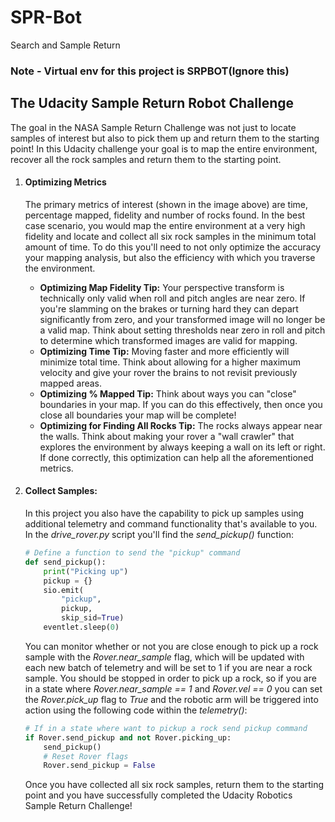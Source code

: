 # SPR-Bot
Search and Sample Return

### Note - Virtual env for this project is SRPBOT(Ignore this)

## The Udacity Sample Return Robot Challenge
The goal in the NASA Sample Return Challenge was not just to locate samples of interest but also to pick them up and return them to the starting point! In this Udacity challenge your goal is to map the entire environment, recover all the rock samples and return them to the starting point.

1. #### Optimizing Metrics
    The primary metrics of interest (shown in the image above) are time, percentage mapped, fidelity and number of rocks found. In the best case scenario, you would map the entire environment at a very high fidelity and locate and collect all six rock samples in the minimum total amount of time. To do this you'll need to not only optimize the accuracy your mapping analysis, but also the efficiency with which you traverse the environment.

    * **Optimizing Map Fidelity Tip:** Your perspective transform is technically only valid when roll and pitch angles are near zero. If you're slamming on the brakes or turning hard they can depart significantly from zero, and your transformed image will no longer be a valid map. Think about setting thresholds near zero in roll and pitch to determine which transformed images are valid for mapping.
    * **Optimizing Time Tip:** Moving faster and more efficiently will minimize total time. Think about allowing for a higher maximum velocity and give your rover the brains to not revisit previously mapped areas.
    * **Optimizing % Mapped Tip:** Think about ways you can "close" boundaries in your map. If you can do this effectively, then once you close all boundaries your map will be complete!
    * **Optimizing for Finding All Rocks Tip:** The rocks always appear near the walls. Think about making your rover a "wall crawler" that explores the environment by always keeping a wall on its left or right. If done correctly, this optimization can help all the aforementioned metrics.
2. #### Collect Samples:
    In this project you also have the capability to pick up samples using additional telemetry and command functionality that's available to you. In the *drive_rover.py* script you'll find the *send_pickup()* function:
    ```python
    # Define a function to send the "pickup" command 
    def send_pickup():
        print("Picking up")
        pickup = {}
        sio.emit(
            "pickup",
            pickup,
            skip_sid=True)
        eventlet.sleep(0)
    ```
    You can monitor whether or not you are close enough to pick up a rock sample with the *Rover.near_sample* flag, which will be updated with each new batch of telemetry and will be set to 1 if you are near a rock sample. You should be stopped in order to pick up a rock, so if you are in a state where *Rover.near_sample == 1* and *Rover.vel == 0* you can set the *Rover.pick_up* flag to *True* and the robotic arm will be triggered into action using the following code within the *telemetry()*:
    ```python
    # If in a state where want to pickup a rock send pickup command
    if Rover.send_pickup and not Rover.picking_up:
        send_pickup()
        # Reset Rover flags
        Rover.send_pickup = False
    ```
    Once you have collected all six rock samples, return them to the starting point and you have successfully completed the Udacity Robotics Sample Return Challenge!